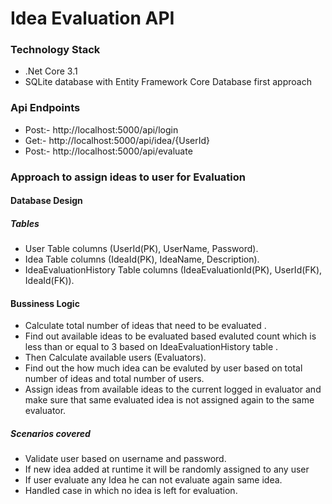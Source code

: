 # Idea Evaluation API

### Technology Stack
* .Net Core 3.1
* SQLite database with Entity Framework Core Database first approach

### Api Endpoints
* Post:- http://localhost:5000/api/login
* Get:- http://localhost:5000/api/idea/{UserId}
* Post:- http://localhost:5000/api/evaluate

### Approach to assign ideas to user for Evaluation

#### Database Design
##### Tables
 * User Table  columns (UserId(PK), UserName, Password).
 * Idea Table columns (IdeaId(PK), IdeaName, Description).
 * IdeaEvaluationHistory Table columns (IdeaEvaluationId(PK), UserId(FK), IdeaId(FK)).
#### Bussiness Logic
* Calculate total number of ideas that need to be evaluated .
* Find out available ideas to be evaluated based evaluted count which is less than or equal to 3 based on IdeaEvaluationHistory table .
* Then Calculate available users (Evaluators).
* Find out the how much idea can be evaluted by user based on total number of ideas and total number of users.
* Assign ideas from available ideas to the current logged in evaluator and make sure that same evaluated idea is not assigned again to the same evaluator.
##### Scenarios covered
*  Validate user based on username and password.
*  If new idea added at runtime it will be randomly assigned to any user
*  If user evaluate any Idea he can not evaluate again same idea.
*  Handled case in which no idea is left for evaluation.
 



